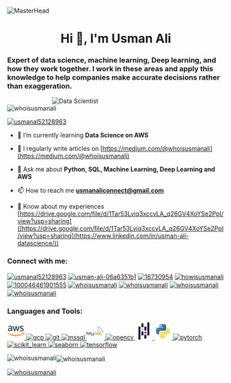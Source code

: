 ![MasterHead](https://github.com/whoisusmanali/whoisusmanali/blob/main/Google_Cloud_DataAnalytics-Bannergif.gif)

<h1 align="center">Hi 👋, I'm Usman Ali</h1>
<h3 align="left">Expert of data science, machine learning, Deep learning, and how they work together. I work in these areas and apply this knowledge to help companies make accurate decisions rather than exaggeration.</h3>



<img align="right" alt="Data Scientist" width="400" src="https://indoanalytica.com/static/images/data-science-2.gif">

<p align="left"> <img src="https://komarev.com/ghpvc/?username=whoisusmanali&label=Profile%20views&color=0e75b6&style=flat" alt="whoisusmanali" /> </p>



<p align="left"> <a href="https://twitter.com/usmanal52128963" target="blank"><img src="https://img.shields.io/twitter/follow/usmanal52128963?logo=twitter&style=for-the-badge" alt="usmanal52128963" /></a> </p>

- 🌱 I’m currently learning **Data Science on AWS**

- 📝 I regularly write articles on [https://medium.com/@whoisusmanali](https://medium.com/@whoisusmanali)

- 💬 Ask me about **Python, SQL, Machine Learning, Deep Learning and AWS**

- 📫 How to reach me **usmanaliconnect@gmail.com**

- 📄 Know about my experiences [https://drive.google.com/file/d/1Tar53Lviq3xccvLA_q26GV4XoYSe2PpI/view?usp=sharing]([https://drive.google.com/file/d/1Tar53Lviq3xccvLA_q26GV4XoYSe2PpI/view?usp=sharing](https://www.linkedin.com/in/usman-ali-datascience/))

<h3 align="left">Connect with me:</h3>
<p align="left">
<a href="https://twitter.com/usmanal52128963" target="blank"><img align="center" src="https://raw.githubusercontent.com/rahuldkjain/github-profile-readme-generator/master/src/images/icons/Social/twitter.svg" alt="usmanal52128963" height="30" width="40" /></a>
<a href="https://linkedin.com/in/usman-ali-06a6351b1" target="blank"><img align="center" src="https://raw.githubusercontent.com/rahuldkjain/github-profile-readme-generator/master/src/images/icons/Social/linked-in-alt.svg" alt="usman-ali-06a6351b1" height="30" width="40" /></a>
<a href="https://stackoverflow.com/users/16730954" target="blank"><img align="center" src="https://raw.githubusercontent.com/rahuldkjain/github-profile-readme-generator/master/src/images/icons/Social/stack-overflow.svg" alt="16730954" height="30" width="40" /></a>
<a href="https://kaggle.com/howisusmanali" target="blank"><img align="center" src="https://raw.githubusercontent.com/rahuldkjain/github-profile-readme-generator/master/src/images/icons/Social/kaggle.svg" alt="howisusmanali" height="30" width="40" /></a>
<a href="https://fb.com/100046461901555" target="blank"><img align="center" src="https://raw.githubusercontent.com/rahuldkjain/github-profile-readme-generator/master/src/images/icons/Social/facebook.svg" alt="100046461901555" height="30" width="40" /></a>
<a href="https://instagram.com/whoisusmanali" target="blank"><img align="center" src="https://raw.githubusercontent.com/rahuldkjain/github-profile-readme-generator/master/src/images/icons/Social/instagram.svg" alt="whoisusmanali" height="30" width="40" /></a>
<a href="https://medium.com/whoisusmanali" target="blank"><img align="center" src="https://raw.githubusercontent.com/rahuldkjain/github-profile-readme-generator/master/src/images/icons/Social/medium.svg" alt="whoisusmanali" height="30" width="40" /></a>
<a href="https://www.youtube.com/c/whoisusmanali" target="blank"><img align="center" src="https://raw.githubusercontent.com/rahuldkjain/github-profile-readme-generator/master/src/images/icons/Social/youtube.svg" alt="whoisusmanali" height="30" width="40" /></a>
<a href="https://www.leetcode.com/whoisusmanali" target="blank"><img align="center" src="https://raw.githubusercontent.com/rahuldkjain/github-profile-readme-generator/master/src/images/icons/Social/leet-code.svg" alt="whoisusmanali" height="30" width="40" /></a>
</p>

<h3 align="left">Languages and Tools:</h3>
<p align="left"> <a href="https://aws.amazon.com" target="_blank" rel="noreferrer"> <img src="https://raw.githubusercontent.com/devicons/devicon/master/icons/amazonwebservices/amazonwebservices-original-wordmark.svg" alt="aws" width="40" height="40"/> </a> <a href="https://cloud.google.com" target="_blank" rel="noreferrer"> <img src="https://www.vectorlogo.zone/logos/google_cloud/google_cloud-icon.svg" alt="gcp" width="40" height="40"/> </a> <a href="https://git-scm.com/" target="_blank" rel="noreferrer"> <img src="https://www.vectorlogo.zone/logos/git-scm/git-scm-icon.svg" alt="git" width="40" height="40"/> </a> <a href="https://www.microsoft.com/en-us/sql-server" target="_blank" rel="noreferrer"> <img src="https://www.svgrepo.com/show/303229/microsoft-sql-server-logo.svg" alt="mssql" width="40" height="40"/> </a> <a href="https://www.mysql.com/" target="_blank" rel="noreferrer"> <img src="https://raw.githubusercontent.com/devicons/devicon/master/icons/mysql/mysql-original-wordmark.svg" alt="mysql" width="40" height="40"/> </a> <a href="https://opencv.org/" target="_blank" rel="noreferrer"> <img src="https://www.vectorlogo.zone/logos/opencv/opencv-icon.svg" alt="opencv" width="40" height="40"/> </a> <a href="https://pandas.pydata.org/" target="_blank" rel="noreferrer"> <img src="https://raw.githubusercontent.com/devicons/devicon/2ae2a900d2f041da66e950e4d48052658d850630/icons/pandas/pandas-original.svg" alt="pandas" width="40" height="40"/> </a> <a href="https://www.python.org" target="_blank" rel="noreferrer"> <img src="https://raw.githubusercontent.com/devicons/devicon/master/icons/python/python-original.svg" alt="python" width="40" height="40"/> </a> <a href="https://pytorch.org/" target="_blank" rel="noreferrer"> <img src="https://www.vectorlogo.zone/logos/pytorch/pytorch-icon.svg" alt="pytorch" width="40" height="40"/> </a> <a href="https://scikit-learn.org/" target="_blank" rel="noreferrer"> <img src="https://upload.wikimedia.org/wikipedia/commons/0/05/Scikit_learn_logo_small.svg" alt="scikit_learn" width="40" height="40"/> </a> <a href="https://seaborn.pydata.org/" target="_blank" rel="noreferrer"> <img src="https://seaborn.pydata.org/_images/logo-mark-lightbg.svg" alt="seaborn" width="40" height="40"/> </a> <a href="https://www.tensorflow.org" target="_blank" rel="noreferrer"> <img src="https://www.vectorlogo.zone/logos/tensorflow/tensorflow-icon.svg" alt="tensorflow" width="40" height="40"/> </a> </p>

<p><img align="left" src="https://github-readme-stats.vercel.app/api/top-langs?username=whoisusmanali&show_icons=true&locale=en&layout=compact" alt="whoisusmanali" /></p>



<p><img align="center" src="https://github-readme-streak-stats.herokuapp.com/?user=whoisusmanali&" alt="whoisusmanali" /></p>

<p align="left"> <a href="https://github.com/ryo-ma/github-profile-trophy"><img src="https://github-profile-trophy.vercel.app/?username=whoisusmanali" alt="whoisusmanali" /></a> </p>
